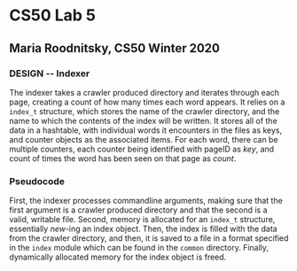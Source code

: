 # CS50 Lab 5
## Maria Roodnitsky, CS50 Winter 2020

### DESIGN -- Indexer

The indexer takes a crawler produced directory and iterates through each page, creating a count of how many times each word appears. It relies on a `index_t` structure, which stores the name of the crawler directory, and the name to which the contents of the index will be written. It stores all of the data in a hashtable, with individual words it encounters in the files as keys, and counter objects as the associated items. For each word, there can be multiple counters, each counter being identified with pageID as *key*, and count of times the word has been seen on that page as *count*. 

### Pseudocode
First, the indexer processes commandline arguments, making sure that the first argument is a crawler produced directory and that the second is a valid, writable file. Second, memory is allocated for an `index_t` structure, essentially *new*-ing an index object. Then, the index is filled with the data from the crawler directory, and then, it is saved to a file in a format specified in the `index` module which can be found in the `common` directory. Finally, dynamically allocated memory for the index object is freed. 

